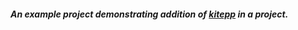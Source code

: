 ##### An example project demonstrating addition of [kitepp](https://github.com/bhumitattarde/kitepp) in a project.
